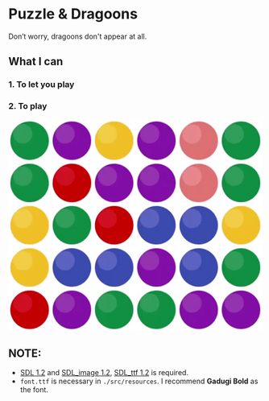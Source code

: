 # Puzzle & Dragoons
Don’t worry, dragoons don't appear at all.

## What I can
### 1. To let you play
### 2. To play
<p align="center">
  <img src="demo.gif">
</p>

## NOTE:
- [SDL 1.2](https://www.libsdl.org/download-1.2.php) and [SDL_image 1.2](https://www.libsdl.org/projects/SDL_image/release-1.2.html), [SDL_ttf 1.2](https://www.libsdl.org/projects/SDL_ttf/release-1.2.html) is required.
- `font.ttf` is necessary in `./src/resources`. I recommend **Gadugi Bold** as the font.
